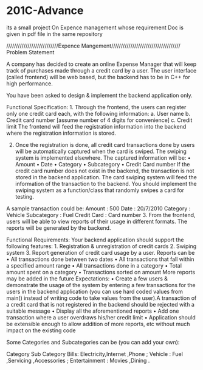 # 201C-Advance

 its a small project On Expence management whose requirement Doc is given in pdf file in the same repository

///////////////////////////Expence Mangement////////////////////////////////////
Problem Statement 
 
A company has decided to create an online Expense Manager that will keep track of purchases made through a credit card by a user. The user interface (called frontend) will be web based, but the backend has to be in C++ for high performance.  
 
You have been asked to design & implement the backend application only.   
 
Functional Specification: 1. Through the frontend, the users can register only one credit card each, with the following information: a. User name b. Credit card number [assume number of 4 digits for convenience] c. Credit limit The frontend will feed the registration information into the backend where the registration information is stored. 
 
2. Once the registration is done, all credit card transactions done by users will be automatically captured when the card is swiped. The swiping system is implemented elsewhere. The captured information will be: • Amount  • Date  • Category • Subcategory • Credit Card number If the credit card number does not exist in the backend, the transaction is not stored in the backend application. The card swiping system will feed the information of the transaction to the backend. You should implement the swiping system as a function/class that randomly swipes a card for testing. 
 
A sample transaction could be: Amount : 500 Date : 20/7/2010 Category  : Vehicle 
Subcategory : Fuel Credit Card : Card number   3. From the frontend, users will be able to view reports of their usage in different formats. The reports will be generated by the backend. 
 
Functional Requirements: Your backend application should support the following features: 1. Registration & unregistration of credit cards 2. Swiping system 3. Report generation of credit card usage by a user. Reports can be  • All transactions done between two dates  • All transactions that fall within a specified amount range • All transactions done in a category • Total amount spent on a category • Transactions sorted on amount  More reports may be added in the future  Expectations: • Create a few users & demonstrate the usage of the system by entering a few transactions for the users in the backend application (you can use hard coded values from main() instead of writing code to take values from the user).A transaction of a credit card that is not registered in the backend should be rejected with a suitable message • Display all the aforementioned reports • Add one transaction where a user overdraws his/her credit limit • Application should be extensible enough to allow addition of more reports, etc without much impact on the existing code 

Some Categories and Subcategories can be (you can add your own): 
 
Category           Sub Category 
Bills: Electricity,Internet ,Phone ;  Vehicle  :  Fuel ,Servicing ,Accessories ;   Entertainment : Movies ,Dining .
